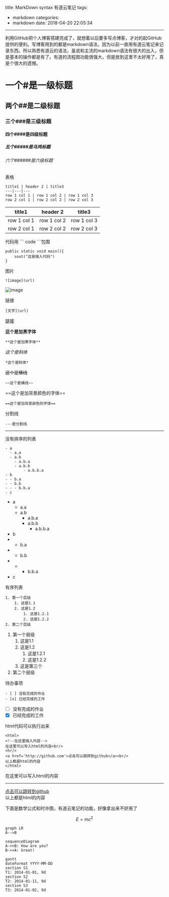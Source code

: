 title: MarkDown syntax 有道云笔记
tags:
  - markdown
categories:
  - markdown
date: 2018-04-20 22:05:34
---
利用GitHub把个人博客搭建完成了，就想着以后要多写点博客，才对的起GitHub提供的便利。写博客用到的都是markdown语法，因为以前一直用有道云笔记来记录东西。所以熟悉有道云的语法，虽说和主流的markdown语法有很大的出入，但是基本的操作都是有了。有道的流程图功能很强大，但是放到这里不太好用了，真是个很大的遗憾。

# 一个#是一级标题

## 两个##是二级标题

### 三个###是三级标题

#### 四个####是四级标题

##### 五个#####是乌鸡标题

###### 六个######是六级标题


表格
```
title1 | header 2 | title3
---|---|---
row 1 col 1 | row 1 col 2 | row 1 col 3
row 2 col 1 | row 2 col 2 | row 2 col 3
```

title1 | header 2 | title3
---|---|---
row 1 col 1 | row 1 col 2 | row 1 col 3
row 2 col 1 | row 2 col 2 | row 2 col 3

<!--more-->

代码用 \`\`\`  code  \`\`\`包围
```
public static void main(){
    sout("这是插入代码")
}
```
图片
```
![image](url)
```
![image](http://note.youdao.com/favicon.ico)

链接
```
[文字](url)
```

[链接](http://note.youdao.com/)


**这个是加黑字体**
```
**这个是加黑字体**
```

*这个是斜体*
```
*这个是斜体*
```

~~这个是横线~~
```
~~这个是横线~~
```

==这个是加背景颜色的字体==
```
==这个是加背景颜色的字体==
```

分割线
```
---是分割线
```
---

没有排序的列表
```
- a
  - a.a
  - a.b
    - a.b.a
    - a.b.b
        - a.b.b.a
- b
- - b.a
- - b.b
- - - b.b.a
- c
```
- a
  - a.a
  - a.b
    - a.b.a
    - a.b.b
        - a.b.b.a
- b
- - b.a
- - b.b
- - - b.b.a
- c

有序列表
```
1. 第一个层级
    1. 这是1.1
    2. 这是1.2
        1. 这是1.2.1
        2. 这是1.2.2
2. 第二个层级
```
1. 第一个层级
    1. 这是1.1
    2. 这是1.2
        1. 这是1.2.1
        2. 这是1.2.2
    3. 这是第三个
2. 第二个层级

待办事项
```
- [ ] 没有完成的作业
- [x] 已经完成的工作
```
- [ ] 没有完成的作业
- [x] 已经完成的工作

html代码可以执行出来
```
<html>
<!--在这里插入内容-->
在这里可以写入html的内容<br/>
<hr/>
<a href='http://github.com'>点击可以跳转到github</a><br/>
以上都是html的内容
</html>
```
<html>
<!--在这里插入内容-->
在这里可以写入html的内容
<hr/>
<a href='http://github.com'>点击可以跳转到github</a><br/>
以上都是html的内容
</html>

下面是数学公式和时许图，有道云笔记的功能，好像拿出来不好用了

```math
E = mc^2
```

```
graph LR
A-->B
```

```
sequenceDiagram
A->>B: How are you?
B->>A: Great!
```

```
gantt
dateFormat YYYY-MM-DD
section S1
T1: 2014-01-01, 9d
section S2
T2: 2014-01-11, 9d
section S3
T3: 2014-01-02, 9d
```